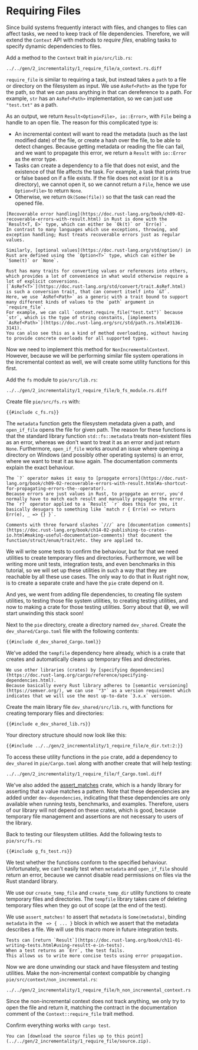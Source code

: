# Requiring Files

Since build systems frequently interact with files, and changes to files can affect tasks, we need to keep track of file dependencies.
Therefore, we will extend the `Context` API with methods to *require files*, enabling tasks to specify dynamic dependencies to files.

Add a method to the `Context` trait in `pie/src/lib.rs`:

```diff2html fromfile
../../gen/2_incrementality/1_require_file/a_context.rs.diff
```

`require_file` is similar to requiring a task, but instead takes a `path` to a file or directory on the filesystem as input.
We use `AsRef<Path>` as the type for the path, so that we can pass anything in that can dereference to a path.
For example, `str` has an `AsRef<Path>` implementation, so we can just use `"test.txt"` as a path.

As an output, we return `Result<Option<File>, io::Error>`, with `File` being a handle to an open file.
The reason for this complicated type is:

* An incremental context will want to read the metadata (such as the last modified date) of the file, or create a hash over the file, to be able to detect changes. Because getting metadata or reading the file can fail, and we want to propagate this error, we return a `Result` with `io::Error` as the error type.
* Tasks can create a dependency to a file that does not exist, and the existence of that file affects the task. For example, a task that prints true or false based on if a file exists. If the file does not exist (or it is a directory), we cannot open it, so we cannot return a `File`, hence we use `Option<File>` to return `None`.
* Otherwise, we return `Ok(Some(file))` so that the task can read the opened file.

```admonish tip title="Rust Help: Error Handling with Result, Optional, AsRef Conversion" collapsible=true
[Recoverable error handling](https://doc.rust-lang.org/book/ch09-02-recoverable-errors-with-result.html) in Rust is done with the `Result<T, E>` type, which can either be `Ok(t)` or `Err(e)`.
In contrast to many languages which use exceptions, throwing, and exception handling; Rust treats recoverable errors just as regular values.

Similarly, [optional values](https://doc.rust-lang.org/std/option/) in Rust are defined using the `Option<T>` type, which can either be `Some(t)` or `None`.

Rust has many traits for converting values or references into others, which provides a lot of convenience in what would otherwise require a lot of explicit conversions.
[`AsRef<T>`](https://doc.rust-lang.org/std/convert/trait.AsRef.html) is such a conversion trait, that can convert itself into `&T`. 
Here, we use `AsRef<Path>` as a generic with a trait bound to support many different kinds of values to the `path` argument in `require_file`.
For example, we can call `context.require_file("test.txt")` because `str`, which is the type of string constants, [implements `AsRef<Path>`](https://doc.rust-lang.org/src/std/path.rs.html#3136-3141).
You can also see this as a kind of method overloading, without having to provide concrete overloads for all supported types.
```

Now we need to implement this method for `NonIncrementalContext`.
However, because we will be performing similar file system operations in the incremental context as well, we will create some utility functions for this first.

Add the `fs` module to `pie/src/lib.rs`:

```diff2html fromfile linebyline
../../gen/2_incrementality/1_require_file/b_fs_module.rs.diff
```

Create file `pie/src/fs.rs` with:

```rust,
{{#include c_fs.rs}}
```

The `metadata` function gets the filesystem metadata given a path, and `open_if_file` opens the file for given path.
The reason for these functions is that the standard library function `std::fs::metadata` treats non-existent files as an error, whereas we don't want to treat it as an error and just return `None`.
Furthermore, `open_if_file` works around an issue where opening a directory on Windows (and possibly other operating systems) is an error, where we want to treat it as `None` again.
The documentation comments explain the exact behaviour.

```admonish tip title="Rust Help: Error Propagation, Documentation Comments" collapsible=true
The `?` operator makes it easy to [propgate errors](https://doc.rust-lang.org/book/ch09-02-recoverable-errors-with-result.html#a-shortcut-for-propagating-errors-the--operator).
Because errors are just values in Rust, to propgate an error, you'd normally have to match each result and manually propagate the error.
The `r?` operator applied to a `Result` `r` does this for you, it basically desugars to something like `match r { Err(e) => return Err(e), _ => {} }`.

Comments with three forward slashes `///` are [documentation comments](https://doc.rust-lang.org/book/ch14-02-publishing-to-crates-io.html#making-useful-documentation-comments) that document the function/struct/enum/trait/etc. they are applied to.
```

We will write some tests to confirm the behaviour, but for that we need utilities to create temporary files and directories.
Furthermore, we will be writing more unit tests, integration tests, and even benchmarks in this tutorial, so we will set up these utilities in such a way that they are reachable by all these use cases.
The only way to do that in Rust right now, is to create a separate crate and have the `pie` crate depend on it.

And yes, we went from adding file dependencies, to creating file system utilities, to testing those file system utilities, to creating testing utilities, and now to making a crate for those testing utilities.
Sorry about that 😅, we will start unwinding this stack soon!

Next to the `pie` directory, create a directory named `dev_shared`.
Create the `dev_shared/Cargo.toml` file with the following contents:

```toml,
{{#include d_dev_shared_Cargo.toml}}
```

We've added the `tempfile` dependency here already, which is a crate that creates and automatically cleans up temporary files and directories.

```admonish tip title="Rust Help: Dependencies" collapsible=true
We use other libraries (crates) by [specifying dependencies](https://doc.rust-lang.org/cargo/reference/specifying-dependencies.html).
Because basically every Rust library adheres to [semantic versioning](https://semver.org/), we can use `"3"` as a version requirement which indicates that we will use the most up-to-date `3.x.x` version.
```

Create the main library file `dev_shared/src/lib.rs`, with functions for creating temporary files and directories:

```rust,
{{#include e_dev_shared_lib.rs}}
```

Your directory structure should now look like this:

```
{{#include ../../gen/2_incrementality/1_require_file/e_dir.txt:2:}}
```

To access these utility functions in the `pie` crate, add a dependency to `dev_shared` in `pie/Cargo.toml` along with another create that will help testing:

```diff2html fromfile linebyline
../../gen/2_incrementality/1_require_file/f_Cargo.toml.diff
```

We've also added the [assert_matches](https://crates.io/crates/assert_matches) crate, which is a handy library for asserting that a value matches a pattern.
Note that these dependencies are added under `dev-dependencies`, indicating that these dependencies are only available when running tests, benchmarks, and examples.
Therefore, users of our library will not depend on these crates, which is good, because temporary file management and assertions are not necessary to users of the library.

Back to testing our filesystem utilities.
Add the following tests to `pie/src/fs.rs`:

```rust,
{{#include g_fs_test.rs}}
```

We test whether the functions conform to the specified behaviour.
Unfortunately, we can't easily test when `metadata` and `open_if_file` should return an error, because we cannot disable read permissions on files via the Rust standard library.

We use our `create_temp_file` and `create_temp_dir` utility functions to create temporary files and directories.
The `tempfile` library takes care of deleting temporary files when they go out of scope (at the end of the test).

We use `assert_matches!` to assert that `metadata` is `Some(metadata)`, binding `metadata` in the ` => { ... }` block in which we assert that the metadata describes a file.
We will use this macro more in future integration tests.

```admonish tip title="Rust Help: Result in Tests" collapsible=true
Tests can [return `Result`](https://doc.rust-lang.org/book/ch11-01-writing-tests.html#using-resultt-e-in-tests).
When a test returns an `Err`, the test fails.
This allows us to write more concise tests using error propagation.
```

Now we are done unwinding our stack and have filesystem and testing utilities.
Make the non-incremental context compatible by changing `pie/src/context/non_incremental.rs`:

```diff2html fromfile
../../gen/2_incrementality/1_require_file/h_non_incremental_context.rs.diff
```

Since the non-incremental context does not track anything, we only try to open the file and return it, matching the contract in the documentation comment of the `Context::require_file` trait method.

Confirm everything works with `cargo test`.

```admonish example title="Download source code" collapsible=true
You can [download the source files up to this point](../../gen/2_incrementality/1_require_file/source.zip).
```
